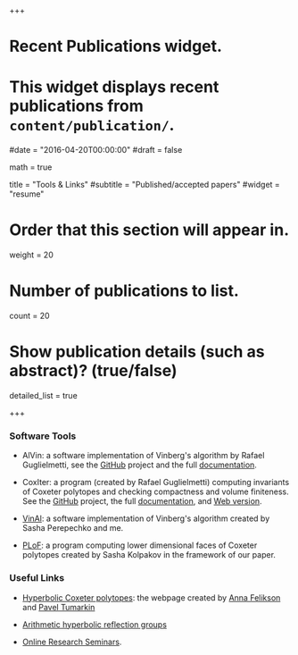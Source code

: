 +++
# Recent Publications widget.
# This widget displays recent publications from `content/publication/`.

#date = "2016-04-20T00:00:00"
#draft = false

math = true

title = "Tools & Links"
#subtitle = "Published/accepted papers"
#widget = "resume"

# Order that this section will appear in.
weight = 20



# Number of publications to list.
count = 20

# Show publication details (such as abstract)? (true/false)
detailed_list = true



+++




### Software Tools

- AlVin: a software implementation of Vinberg's algorithm by Rafael Guglielmetti, see the [GitHub](https://github.com/rgugliel/AlVin) project and the full [documentation](https://rgugliel.github.io/AlVin/).

- CoxIter: a program (created by Rafael Guglielmetti) computing invariants of Coxeter polytopes and checking compactness and volume finiteness. See the [GitHub](https://github.com/rgugliel/CoxIter) project, the full [documentation](https://rgugliel.github.io/CoxIter/index.html), and [Web version](https://coxiterweb.rafaelguglielmetti.ch/).

- [VinAl](https://github.com/aperep/vinberg-algorithm): a software implementation of Vinberg's algorithm created by Sasha Perepechko and me.

- [PLoF](https://github.com/sashakolpakov/plof): a program computing lower dimensional faces of Coxeter polytopes created by Sasha Kolpakov in the framework of our paper.


### Useful Links

- [Hyperbolic Coxeter polytopes](http://www.maths.dur.ac.uk/users/anna.felikson/Polytopes/polytopes.html): the webpage created by [Anna Felikson](http://www.maths.dur.ac.uk/users/anna.felikson/) and [Pavel Tumarkin](http://www.maths.dur.ac.uk/users/pavel.tumarkin/)

- [Arithmetic hyperbolic reflection groups](arith-hyp-refl-gr)

- [Online Research Seminars](https://researchseminars.org).

